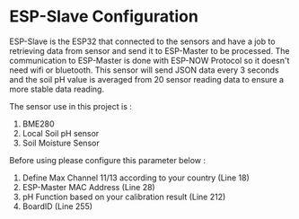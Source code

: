 # ESP-Slave Configuration

ESP-Slave is the ESP32 that connected to the sensors and have a job to retrieving data from sensor and send it to ESP-Master to be processed. The communication to ESP-Master is done with ESP-NOW Protocol so it doesn't need wifi or bluetooth.
This sensor will send JSON data every 3 seconds and the soil pH value is averaged from 20 sensor reading data to ensure a more stable data reading.

The sensor use in this project is : 
1. BME280
2. Local Soil pH sensor
3. Soil Moisture Sensor

Before using please configure this parameter below :
1. Define Max Channel 11/13 according to your country (Line 18)
2. ESP-Master MAC Address (Line 28)
3. pH Function based on your calibration result (Line 212)
4. BoardID (Line 255)
